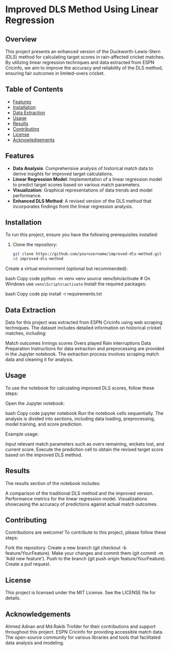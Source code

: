 
# Improved DLS Method Using Linear Regression

## Overview
This project presents an enhanced version of the Duckworth-Lewis-Stern (DLS) method for calculating target scores in rain-affected cricket matches. By utilizing linear regression techniques and data extracted from ESPN Cricinfo, we aim to improve the accuracy and reliability of the DLS method, ensuring fair outcomes in limited-overs cricket.

## Table of Contents
- [Features](#features)
- [Installation](#installation)
- [Data Extraction](#data-extraction)
- [Usage](#usage)
- [Results](#results)
- [Contributing](#contributing)
- [License](#license)
- [Acknowledgements](#acknowledgements)

## Features
- **Data Analysis**: Comprehensive analysis of historical match data to derive insights for improved target calculations.
- **Linear Regression Model**: Implementation of a linear regression model to predict target scores based on various match parameters.
- **Visualization**: Graphical representations of data trends and model performance.
- **Enhanced DLS Method**: A revised version of the DLS method that incorporates findings from the linear regression analysis.

## Installation
To run this project, ensure you have the following prerequisites installed:

1. Clone the repository:
   ```bash
   git clone https://github.com/yourusername/improved-dls-method.git
   cd improved-dls-method
Create a virtual environment (optional but recommended):

bash
Copy code
python -m venv venv
source venv/bin/activate  # On Windows use `venv\Scripts\activate`
Install the required packages:

bash
Copy code
pip install -r requirements.txt
## Data Extraction
Data for this project was extracted from ESPN Cricinfo using web scraping techniques. The dataset includes detailed information on historical cricket matches, including:

Match outcomes
Innings scores
Overs played
Rain interruptions
Data Preparation
Instructions for data extraction and preprocessing are provided in the Jupyter notebook. The extraction process involves scraping match data and cleaning it for analysis.

## Usage
To use the notebook for calculating improved DLS scores, follow these steps:

Open the Jupyter notebook:

bash
Copy code
jupyter notebook
Run the notebook cells sequentially. The analysis is divided into sections, including data loading, preprocessing, model training, and score prediction.

Example usage:

Input relevant match parameters such as overs remaining, wickets lost, and current score.
Execute the prediction cell to obtain the revised target score based on the improved DLS method.
## Results
The results section of the notebook includes:

A comparison of the traditional DLS method and the improved version.
Performance metrics for the linear regression model.
Visualizations showcasing the accuracy of predictions against actual match outcomes.
## Contributing
Contributions are welcome! To contribute to this project, please follow these steps:

Fork the repository.
Create a new branch (git checkout -b feature/YourFeature).
Make your changes and commit them (git commit -m 'Add new feature').
Push to the branch (git push origin feature/YourFeature).
Create a pull request.
## License
This project is licensed under the MIT License. See the LICENSE file for details.

## Acknowledgements
Ahmed Adnan and Md.Rakib Trofder for their contributions and support throughout this project.
ESPN Cricinfo for providing accessible match data.
The open-source community for various libraries and tools that facilitated data analysis and modeling.




